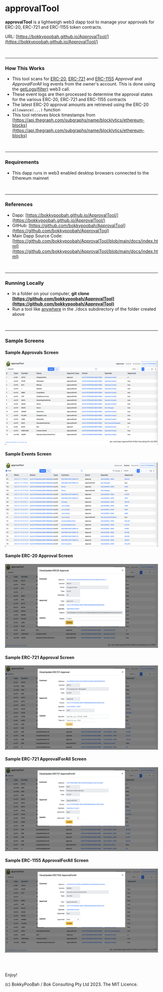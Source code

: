 # approvalTool

**approvalTool** is a lightweigh web3 dapp tool to manage your approvals for ERC-20, ERC-721 and ERC-1155 token contracts.

URL: [https://bokkypoobah.github.io/ApprovalTool/](https://bokkypoobah.github.io/ApprovalTool/)

<br />

---

### How This Works

* This tool scans for [ERC-20](https://eips.ethereum.org/EIPS/eip-20), [ERC-721](https://eips.ethereum.org/EIPS/eip-721) and [ERC-1155](https://eips.ethereum.org/EIPS/eip-1155) *Approval* and *ApprovalForAll* log events from the owner's account. This is done using the [getLogs(filter)](https://docs.ethers.org/v5/api/providers/provider/#Provider-getLogs) web3 call.
* These event logs are then processed to determine the approval states for the various ERC-20, ERC-721 and ERC-1155 contracts
* The latest ERC-20 approval amounts are retrieved using the ERC-20 `allowance(...)` function
* This tool retrieves block timestamps from [https://api.thegraph.com/subgraphs/name/blocklytics/ethereum-blocks](https://api.thegraph.com/subgraphs/name/blocklytics/ethereum-blocks)

<br />

---

### Requirements

* This dapp runs in web3 enabled desktop browsers connected to the Ethereum mainnet

<br />

---

### References

* Dapp: [https://bokkypoobah.github.io/ApprovalTool/](https://bokkypoobah.github.io/ApprovalTool/)
* GitHub: [https://github.com/bokkypoobah/ApprovalTool](https://github.com/bokkypoobah/ApprovalTool)
* Main Dapp Source Code: [https://github.com/bokkypoobah/ApprovalTool/blob/main/docs/index.html](https://github.com/bokkypoobah/ApprovalTool/blob/main/docs/index.html)

<br />

---

### Running Locally

* In a folder on your computer, **git clone [https://github.com/bokkypoobah/ApprovalTool](https://github.com/bokkypoobah/ApprovalTool)**
* Run a tool like [anywhere](https://www.npmjs.com/package/anywhere) in the ./docs subdirectory of the folder created above

<br />

---

### Sample Screens

#### Sample Approvals Screen

<kbd><img src="images/SampleScreen_Approvals_20231119.png" /></kbd>

#### Sample Events Screen

<kbd><img src="images/SampleScreen_Events_20231119.png" /></kbd>

#### Sample ERC-20 Approval Screen

<kbd><img src="images/SampleScreen_UpdateERC20_20231119.png" /></kbd>

#### Sample ERC-721 Approval Screen

<kbd><img src="images/SampleScreen_UpdateERC721Approval_20231119.png" /></kbd>

#### Sample ERC-721 ApprovalForAll Screen

<kbd><img src="images/SampleScreen_UpdateERC721ApprovalForAll_20231119.png" /></kbd>

#### Sample ERC-1155 ApprovalForAll Screen

<kbd><img src="images/SampleScreen_UpdateERC1155ApprovalForAll_20231119.png" /></kbd>

<br />

<br />

Enjoy!

(c) BokkyPooBah / Bok Consulting Pty Ltd 2023. The MIT Licence.
